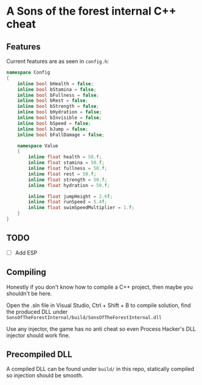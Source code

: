 # A Sons of the forest internal C++ cheat

## Features
Current features are as seen in `config.h`:

```c++
namespace Config
{
    inline bool bHealth = false;
    inline bool bStamina = false;
    inline bool bFullness = false;
    inline bool bRest = false;
    inline bool bStrength = false;
    inline bool bHydration = false;
    inline bool bInvisible = false;
    inline bool bSpeed = false;
    inline bool bJump = false;
    inline bool bFallDamage = false;

    namespace Value
    {
        inline float health = 50.f;
        inline float stamina = 50.f;
        inline float fullness = 50.f;
        inline float rest = 50.f;
        inline float strength = 50.f;
        inline float hydration = 50.f;

        inline float jumpHeight = 2.6f;
        inline float runSpeed = 5.4f;
        inline float swimSpeedMultiplier = 1.f;
    }
}
```

## TODO
- [ ] Add ESP

## Compiling
Honestly if you don't know how to compile a C++ project, then maybe you shouldn't be here.

Open the .sln file in Visual Studio, Ctrl + Shift + B to compile solution, find the produced DLL under `SonsOfTheForestInternal/build/SonsOfTheForestInternal.dll`

Use any injector, the game has no anti cheat so even Process Hacker's DLL injector should work fine.

## Precompiled DLL
A compiled DLL can be found under `build/` in this repo, statically compiled so injection should be smooth.
